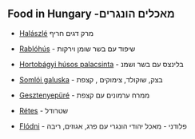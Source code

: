 ## Food in Hungary -מאכלים הונגרים



* [Halászlé](https://duckduckgo.com/?q=hal%C3%A1szl%C3%A9&t=ffab&iar=images&iax=images&ia=images) מרק דגים חריף
* [Rablóhús](https://duckduckgo.com/?q=rabl%C3%B3h%C3%BAs&t=ffab&iar=images&iax=images&ia=images) - שיפוד עם בשר שומן וירקות
* [Hortobágyi húsos palacsinta](https://duckduckgo.com/?q=hortobagyi+palacsinta&t=ffab&iar=images&iax=images&ia=images) - בלינצס עם בשר ושמנ


* [Somlói galuska](https://duckduckgo.com/?t=ffab&q=Soml%C3%B3i+galuska&iax=images&ia=images) - בצק, שוקולד, צימוקים , קצפת
* [Gesztenyepüré](https://duckduckgo.com/?q=gesztenyep%C3%BCr%C3%A9&t=ffab&iar=images&iax=images&ia=images) - ממרח ערמונים עם קצפת
* [Rétes](https://duckduckgo.com/?t=ffab&q=r%C3%A9tes&iax=images&ia=images) - שטרודל
* [Flódni](https://duckduckgo.com/?q=fl%C3%B3dni&t=ffab&iar=images&iax=images&ia=images) - פלודני - מאכל יהודי הונגרי עם פרג, אגוזים, ריבה


